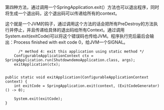 第四种方法，通过调用一个SpringApplication.exit(）方法也可以退出程序，同时将生成一个退出码，这个退出码可以传递给所有的context。

这个就是一个JVM的钩子，通过调用这个方法的话会把所有PreDestroy的方法执行并停止，并且传递给具体的退出码给所有Context。通过调用System.exit(exitCode)可以将这个错误码也传给JVM。程序执行完后最后会输出：Process finished with exit code 0，给JVM一个SIGNAL。

          /* method 4: exit this application using static method */
        ConfigurableApplicationContext ctx = SpringApplication.run(ShutdowndemoApplication.class, args);
        exitApplication(ctx);


    public static void exitApplication(ConfigurableApplicationContext context) {
        int exitCode = SpringApplication.exit(context, (ExitCodeGenerator) () -> 0);

        System.exit(exitCode);
    }

